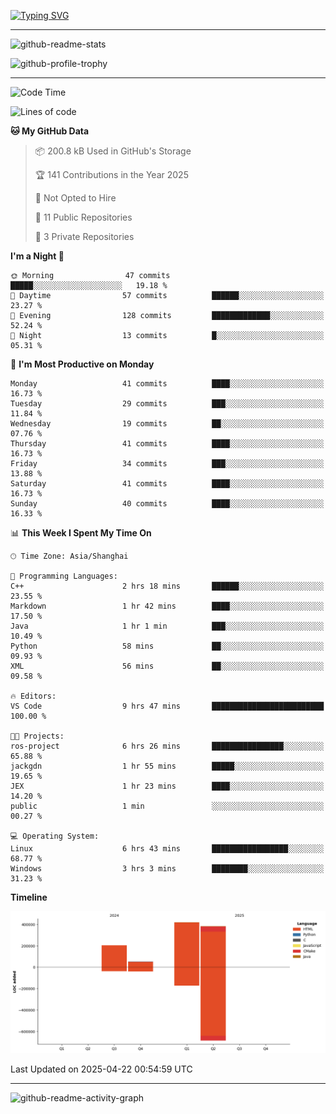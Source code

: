 <a href="https://git.io/typing-svg"><img src="https://readme-typing-svg.demolab.com?font=Jersey+10&size=33&pause=1000&color=0077B8&vCenter=true&width=429&height=46&lines=HaRDer+BetTEr+fAster+stronger" alt="Typing SVG" /></a>

---

![github-readme-stats](https://github-readme-stats.vercel.app/api?username=jackgdn&show_icons=true&title_color=ffffff&text_color=ffffff&icon_color=0077b8&bg_color=002538,002538,003553,003553,0077b8&hide_border=true)

![github-profile-trophy](https://github-profile-trophy.vercel.app/?username=jackgdn&column=3&theme=buddhism&margin-w=13&margin-h=13&no-frame=true)

---

<!--START_SECTION:waka-->
![Code Time](http://img.shields.io/badge/Code%20Time-311%20hrs%2057%20mins-blue)

![Lines of code](https://img.shields.io/badge/From%20Hello%20World%20I%27ve%20Written-1.1%20million%20lines%20of%20code-blue)

**🐱 My GitHub Data** 

> 📦 200.8 kB Used in GitHub's Storage 
 > 
> 🏆 141 Contributions in the Year 2025
 > 
> 🚫 Not Opted to Hire
 > 
> 📜 11 Public Repositories 
 > 
> 🔑 3 Private Repositories 
 > 
**I'm a Night 🦉** 

```text
🌞 Morning                47 commits          █████░░░░░░░░░░░░░░░░░░░░   19.18 % 
🌆 Daytime                57 commits          ██████░░░░░░░░░░░░░░░░░░░   23.27 % 
🌃 Evening                128 commits         █████████████░░░░░░░░░░░░   52.24 % 
🌙 Night                  13 commits          █░░░░░░░░░░░░░░░░░░░░░░░░   05.31 % 
```
📅 **I'm Most Productive on Monday** 

```text
Monday                   41 commits          ████░░░░░░░░░░░░░░░░░░░░░   16.73 % 
Tuesday                  29 commits          ███░░░░░░░░░░░░░░░░░░░░░░   11.84 % 
Wednesday                19 commits          ██░░░░░░░░░░░░░░░░░░░░░░░   07.76 % 
Thursday                 41 commits          ████░░░░░░░░░░░░░░░░░░░░░   16.73 % 
Friday                   34 commits          ███░░░░░░░░░░░░░░░░░░░░░░   13.88 % 
Saturday                 41 commits          ████░░░░░░░░░░░░░░░░░░░░░   16.73 % 
Sunday                   40 commits          ████░░░░░░░░░░░░░░░░░░░░░   16.33 % 
```


📊 **This Week I Spent My Time On** 

```text
🕑︎ Time Zone: Asia/Shanghai

💬 Programming Languages: 
C++                      2 hrs 18 mins       ██████░░░░░░░░░░░░░░░░░░░   23.55 % 
Markdown                 1 hr 42 mins        ████░░░░░░░░░░░░░░░░░░░░░   17.50 % 
Java                     1 hr 1 min          ███░░░░░░░░░░░░░░░░░░░░░░   10.49 % 
Python                   58 mins             ██░░░░░░░░░░░░░░░░░░░░░░░   09.93 % 
XML                      56 mins             ██░░░░░░░░░░░░░░░░░░░░░░░   09.58 % 

🔥 Editors: 
VS Code                  9 hrs 47 mins       █████████████████████████   100.00 % 

🐱‍💻 Projects: 
ros-project              6 hrs 26 mins       ████████████████░░░░░░░░░   65.88 % 
jackgdn                  1 hr 55 mins        █████░░░░░░░░░░░░░░░░░░░░   19.65 % 
JEX                      1 hr 23 mins        ████░░░░░░░░░░░░░░░░░░░░░   14.20 % 
public                   1 min               ░░░░░░░░░░░░░░░░░░░░░░░░░   00.27 % 

💻 Operating System: 
Linux                    6 hrs 43 mins       █████████████████░░░░░░░░   68.77 % 
Windows                  3 hrs 3 mins        ████████░░░░░░░░░░░░░░░░░   31.23 % 
```

**Timeline**

![Lines of Code chart](https://raw.githubusercontent.com/jackgdn/jackgdn/main/assets/bar_graph.png)


 Last Updated on 2025-04-22 00:54:59 UTC
<!--END_SECTION:waka-->

---

![github-readme-activity-graph](https://github-readme-activity-graph.vercel.app/graph?username=jackgdn&bg_color=002538&color=ffffff&line=ffffff&point=0077b8&area=true&area_color=0077b8&hide_border=true)
